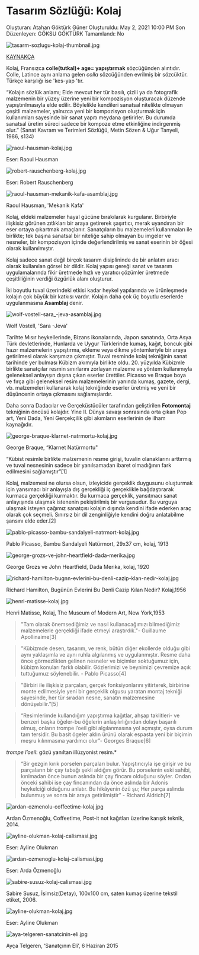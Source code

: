 # Tasarım Sözlüğü: Kolaj

Oluşturan: Atahan Göktürk Güner
Oluşturuldu: May 2, 2021 10:00 PM
Son Düzenleyen: GÖKSU GÖKTÜRK
Tamamlandı: No

![tasarm-sozlugu-kolaj-thumbnail.jpg](tasarm-sozlugu-kolaj-thumbnail.jpg)

[KAYNAKÇA](https://www.notion.so/KAYNAK-A-07cb28cf75ec4fa8aaae162c72e4153c)

Kolaj, Fransızca **colle(tutkal)+ age= yapıştırmak** sözcüğünden alıntıdır. Colle, Latince aynı anlama gelen *colla* sözcüğünden evrilmiş bir sözcüktür. Türkçe karşılığı ise 'kes-yap 'tır.   

“Kolajın sözlük anlamı; Elde mevcut her tür basılı, çizili ya da fotografik malzemenin bir yüzey üzerine yeni bir kompozisyon oluşturacak düzende yapıştırılmasıyla elde edilir. Böylelikle kendileri sanatsal nitelikte olmayan çeşitli malzemeler, yalnızca yeni bir kompozisyon oluşturmak için kullanımları sayesinde bir sanat yapıtı meydana getirirler. Bu durumda sanatsal üretim süreci sadece bir kompoze etme etkinliğine indirgenmiş olur.” (Sanat Kavram ve Terimleri Sözlüğü, Metin Sözen & Uğur Tanyeli, 1986, s134)

![raoul-hausman-kolaj.jpg](raoul-hausman-kolaj.jpg)

Eser: Raoul Hausman

![robert-rauschenberg-kolaj.jpg](robert-rauschenberg-kolaj.jpg)

Eser: Robert Rauschenberg

![raoul-hausman-mekanik-kafa-asamblaj.jpg](raoul-hausman-mekanik-kafa-asamblaj.jpg)

Raoul Hausman, 'Mekanik Kafa'

Kolaj, eldeki malzemeler hayal gücüne bırakılarak kurgulanır. Birbiriyle ilişkisiz görünen zıtlıkları bir araya getirerek şaşırtıcı, merak uyandıran bir eser ortaya çıkartmak amaçlanır. Sanatçıların bu malzemeleri kullanmaları ile birlikte; tek başına sanatsal bir niteliğe sahip olmayan bu imgeler ve nesneler, bir kompozisyon içinde değerlendirilmiş ve sanat eserinin bir öğesi olarak kullanılmıştır. 

Kolaj sadece sanat değil birçok tasarım disiplininde de bir anlatım aracı olarak kullanılan görsel bir dildir. Kolaj yapısı gereği sanat ve tasarım uygulamalarında fikir üretmede hızlı ve yaratıcı çözümler üretmede çeşitliliğinin verdiği özgürlük alanı oluşturur. 

İki boyutlu tuval üzerindeki etkisi kadar heykel yapılarında ve ürünleşmede kolajın çok büyük bir katkısı vardır. Kolajın daha çok üç boyutlu eserlerde uygulanmasına **Asamblaj** denir. 

![wolf-vostell-sara_-jeva-asamblaj.jpg](wolf-vostell-sara_-jeva-asamblaj.jpg)

Wolf Vostell, 'Sara -Jeva'

Tarihte Mısır heykellerinde, Bizans ikonalarında, Japon sanatında, Orta Asya Türk devletlerinde, Hunlarda ve Uygur Türklerinde kumaş, kağıt, boncuk gibi hazır malzemelerin yapıştırma, ekleme veya dikme yöntemleriyle bir araya getirilmesi olarak karşımıza çıkmıştır. Tuval resminde kolaj tekniğinin sanat tarihinde yer bulması Kübizm akımıyla birlikte oldu. 20. yüzyılda Kübizmle birlikte sanatçılar resmin sınırlarını zorlayan malzeme ve yöntem kullanımıyla geleneksel anlayışın dışına çıkan eserler ürettiler. Picasso ve Braque boya ve fırça gibi geleneksel resim malzemelerinin yanında kumaş, gazete, dergi, vb. malzemeleri kullanarak kolaj tekniğinde eserler üretmiş ve yeni bir düşüncenin ortaya çıkmasını sağlamışlardır.

Daha sonra Dadacılar ve Gerçeküstücüler tarafından geliştirilen **Fotomontaj** tekniğinin öncüsü kolajdır. Yine II. Dünya savaşı sonrasında orta çıkan Pop art, Yeni Dada, Yeni Gerçekçilik gibi akımların eserlerinin de ilham kaynağıdır. 

![george-braque-klarnet-natrmortu-kolaj.jpg](george-braque-klarnet-natrmortu-kolaj.jpg)

George Braque, “Klarnet Natürmortu"

“Kübist resimle birlikte malzemenin resme girişi, tuvalin olanaklarını arttırmış ve tuval nesnesinin sadece bir yanılsamadan ibaret olmadığının fark edilmesini sağlamıştır”[1]

Kolaj, malzemesi ne olursa olsun, izleyicide gerçeklik duygusunu oluşturmak için yansımacı bir anlayışla dış gerçekliği iç gerçeklikle bağdaştırarak kurmaca gerçekliği kurmaktır. Bu kurmaca gerçeklik, yansıtmacı sanat anlayışında ulaşmak istenenin pekiştirilmiş bir vurgusudur. Bu vurguya ulaşmak isteyen çağımız sanatçısı kolajın dışında kendini ifade ederken araç olarak çok seçmeli. Sınırsız bir dil zenginliğiyle kendini doğru anlatabilme şansını elde eder.[2]

![pablo-picasso-bambu-sandalyeli-natrmort-kolaj.jpg](pablo-picasso-bambu-sandalyeli-natrmort-kolaj.jpg)

Pablo Picasso, Bambu Sandalyeli Natürmort, 29x37 cm, kolaj, 1913

![george-grozs-ve-john-heartfield-dada-merika.jpg](george-grozs-ve-john-heartfield-dada-merika.jpg)

George Grozs ve John Heartfield, Dada Merika, kolaj, 1920 

![richard-hamilton-bugnn-evlerini-bu-denli-cazip-klan-nedir-kolaj.jpg](richard-hamilton-bugnn-evlerini-bu-denli-cazip-klan-nedir-kolaj.jpg)

Richard Hamilton, Bugünün Evlerini Bu Denli Cazip Kılan Nedir? Kolaj,1956

![henri-matisse-kolaj.jpg](henri-matisse-kolaj.jpg)

Henri Matisse, Kolaj, The Museum of Modern Art, New York,1953

> "Tam olarak önemsediğimiz ve nasıl kullanacağımızı bilmediğimiz malzemelerle gerçekliği ifade etmeyi araştırdık."- Guillaume Apollinaime[3]

> "Kübizmde desen, tasarım, ve renk, bütün diğer ekollerde olduğu gibi aynı yaklaşımla ve aynı ruhla algılanmış ve uygulanmıştır. Resme daha önce görmezlikten gelinen nesneler ve biçimler soktuğumuz için, kübizm konuları farklı olabilir. Gözlerimizi ve beynimizi çevremize açık tuttuğumuz söylenebilir. - Pablo Picasso[4]

> "Birbiri ile ilişkisiz parçaları, gerçek fonksiyonlarını yitirterek, birbirine monte edilmesiyle yeni bir gerçeklik olgusu yaratan montaj tekniği sayesinde, her tür sıradan nesne, sanatın malzemesine dönüşebilir.”[5]

> “Resimlerimde kullandığım yapıştırma kağıtlar, ahşap taklitleri- ve benzeri başka öğeler-bu öğelerin anlaşılırlığından dolayı başarılı olmuş, onların trompe l’oeil gibi algılanmasına yol açmıştır, oysa durum tam tersidir. Bu basit ögeler aklın ürünü olarak espasta yeni bir biçimin meşru kılınmasına yardımcı olur”- Georges Braque[6]

 *trompe l’oeil*: gözü yanıltan illüzyonist resim.*

> “Bir gezgin kırık porselen parçaları bulur. Yapıştırıcıyla işe girişir ve bu parçaların bir çay tabağı şekli aldığını görür. Bu porselenin eski sahibi, kırılmadan önce bunun aslında bir çay fincanı olduğunu söyler. Ondan önceki sahibi ise çay fincanından da önce aslında bir Adonis heykelciği olduğunu anlatır. Bu hikâyenin özü şu; Her parça aslında bulunmuş ve sonra bir araya getirilmiştir” - Richard Aldrich[7]

![ardan-ozmenolu-coffeetime-kolaj.jpg](ardan-ozmenolu-coffeetime-kolaj.jpg)

Ardan Özmenoğlu, Coffeetime, Post-it not kağıtları üzerine karışık teknik, 2014.

![ayline-olukman-kolaj-calismasi.jpg](ayline-olukman-kolaj-calismasi.jpg)

Eser: Ayline Olukman

![ardan-ozmenoglu-kolaj-calismasi.jpg](ardan-ozmenoglu-kolaj-calismasi.jpg)

Eser: Arda Özmenoğlu

![sabire-susuz-kolaj-calismasi.jpg](sabire-susuz-kolaj-calismasi.jpg)

Sabire Susuz, İsimsiz(Detay), 100x100 cm,
saten kumaş üzerine tekstil etiket, 2006.

![ayline-olukman-kolaj.jpg](ayline-olukman-kolaj.jpg)

Eser: Ayline Olukman

![aya-telgeren-sanatcinin-eli.jpg](aya-telgeren-sanatcinin-eli.jpg)

Ayça Telgeren, ‘Sanatçının Eli’, 6 Haziran 2015